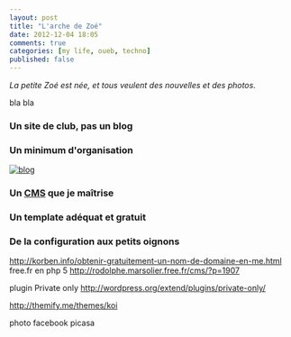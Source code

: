 ```yaml
---
layout: post
title: "L'arche de Zoé"
date: 2012-12-04 18:05
comments: true
categories: [my life, oueb, techno]
published: false
---
```

_La petite Zoé est née, et tous veulent des nouvelles et des photos._
<!--more-->
bla bla

### Un site de club, pas un blog



### Un minimum d'organisation

<p>
  <a class="fancybox" href="https://lh4.googleusercontent.com/-CbPuO-FqhV8/ULdxD_lJexI/AAAAAAAADto/Py1_42jKEt0/s500/archezoe.png" data-fancybox-group="wordpress" title="L'arche de Zoé"><img src="https://lh4.googleusercontent.com/-CbPuO-FqhV8/ULdxD_lJexI/AAAAAAAADto/Py1_42jKEt0/s144/archezoe.png" alt="blog" /></a>
</p>

### Un [CMS](http://fr.wikipedia.org/wiki/Syst%C3%A8me_de_gestion_de_contenu) que je maîtrise



### Un template adéquat et gratuit



### De la configuration aux petits oignons




http://korben.info/obtenir-gratuitement-un-nom-de-domaine-en-me.html
free.fr en php 5
http://rodolphe.marsolier.free.fr/cms/?p=1907

plugin Private only
http://wordpress.org/extend/plugins/private-only/

http://themify.me/themes/koi

photo facebook picasa

